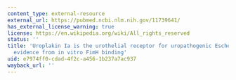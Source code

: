 ```yaml
---
content_type: external-resource
external_url: https://pubmed.ncbi.nlm.nih.gov/11739641/
has_external_license_warning: true
license: https://en.wikipedia.org/wiki/All_rights_reserved
status: ''
title: 'Uroplakin Ia is the urothelial receptor for uropathogenic Escherichia coli:
  evidence from in vitro FimH binding'
uid: e7974ff0-cdad-4f2c-a456-1b237a7ac937
wayback_url: ''
---
```

